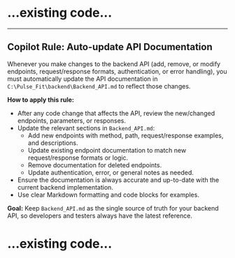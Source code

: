 # ...existing code...

---

## Copilot Rule: Auto-update API Documentation

Whenever you make changes to the backend API (add, remove, or modify endpoints, request/response formats, authentication, or error handling), you must automatically update the API documentation in `C:\Pulse_Fit\backend\Backend_API.md` to reflect those changes.

**How to apply this rule:**
- After any code change that affects the API, review the new/changed endpoints, parameters, or responses.
- Update the relevant sections in `Backend_API.md`:
  - Add new endpoints with method, path, request/response examples, and descriptions.
  - Update existing endpoint documentation to match new request/response formats or logic.
  - Remove documentation for deleted endpoints.
  - Update authentication, error, or general notes as needed.
- Ensure the documentation is always accurate and up-to-date with the current backend implementation.
- Use clear Markdown formatting and code blocks for examples.

**Goal:**
Keep `Backend_API.md` as the single source of truth for your backend API, so developers and testers always have the latest reference.

# ...existing code...
